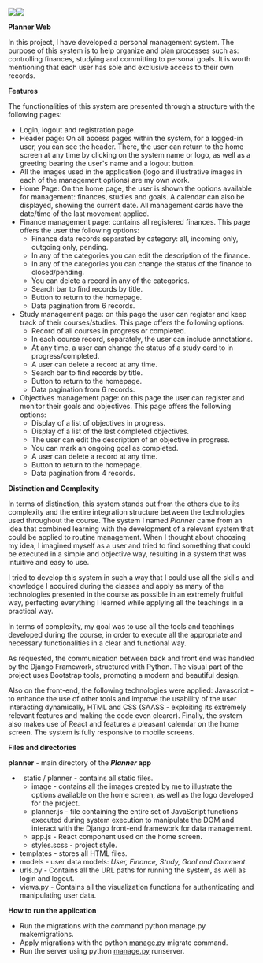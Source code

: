﻿
![](Aspose.Words.2eba9dbb-0d2f-45c0-8098-99d6d12b102b.001.png)![](Aspose.Words.2eba9dbb-0d2f-45c0-8098-99d6d12b102b.002.png)

**Planner Web**

In this project, I have developed a personal management system. The purpose of this system is to help organize and plan processes such as: controlling finances, studying and committing to personal goals. It is worth mentioning that each user has sole and exclusive access to their own records. 

**Features**

The functionalities of this system are presented through a structure with the following pages:

- Login, logout and registration page.
- Header page: On all access pages within the system, for a logged-in user, you can see the header. There, the user can return to the home screen at any time by clicking on the system name or logo, as well as a greeting bearing the user's name and a logout button.
- All the images used in the application (logo and illustrative images in each of the management options) are my own work.
- Home Page: On the home page, the user is shown the options available for management: finances, studies and goals. A calendar can also be displayed, showing the current date. All management cards have the date/time of the last movement applied.
- Finance management page: contains all registered finances. This page offers the user the following options:
  - Finance data records separated by category: all, incoming only, outgoing only, pending.
  - In any of the categories you can edit the description of the finance.
  - In any of the categories you can change the status of the finance to closed/pending.
  - You can delete a record in any of the categories.
  - Search bar to find records by title.
  - Button to return to the homepage.
  - Data pagination from 6 records.
- Study management page: on this page the user can register and keep track of their courses/studies. This page offers the following options:
  - Record of all courses in progress or completed.
  - In each course record, separately, the user can include annotations.
  - At any time, a user can change the status of a study card to in progress/completed.
  - A user can delete a record at any time.
  - Search bar to find records by title.
  - Button to return to the homepage.
  - Data pagination from 6 records.
- Objectives management page: on this page the user can register and monitor their goals and objectives. This page offers the following options:
  - Display of a list of objectives in progress.
  - Display of a list of the last completed objectives.
  - The user can edit the description of an objective in progress.
  - You can mark an ongoing goal as completed.
  - A user can delete a record at any time.
  - Button to return to the homepage.
  - Data pagination from 4 records.

**Distinction and Complexity**

In terms of distinction, this system stands out from the others due to its complexity and the entire integration structure between the technologies used throughout the course. The system I named *Planner* came from an idea that combined learning with the development of a relevant system that could be applied to routine management. When I thought about choosing my idea, I imagined myself as a user and tried to find something that could be executed in a simple and objective way, resulting in a system that was intuitive and easy to use. 

I tried to develop this system in such a way that I could use all the skills and knowledge I acquired during the classes and apply as many of the technologies presented in the course as possible in an extremely fruitful way, perfecting everything I learned while applying all the teachings in a practical way. 

In terms of complexity, my goal was to use all the tools and teachings developed during the course, in order to execute all the appropriate and necessary functionalities in a clear and functional way. 

As requested, the communication between back and front end was handled by the Django Framework, structured with Python. The visual part of the project uses Bootstrap tools, promoting a modern and beautiful design. 

Also on the front-end, the following technologies were applied: Javascript - to enhance the use of other tools and improve the usability of the user interacting dynamically, HTML and CSS (SAASS - exploiting its extremely relevant features and making the code even clearer). Finally, the system also makes use of React and features a pleasant calendar on the home screen. The system is fully responsive to mobile screens.

**Files and directories**

**planner** - main directory of the ***Planner* app**

- ` `static / planner - contains all static files.
  - image - contains all the images created by me to illustrate the options available on the home screen, as well as the logo developed for the project.
  - planner.js - file containing the entire set of JavaScript functions executed during system execution to manipulate the DOM and interact with the Django front-end framework for data management.
  - app.js - React component used on the home screen.
  - styles.scss - project style.
- templates - stores all HTML files.
- models - user data models: *User, Finance, Study, Goal and Comment*.
- urls.py - Contains all the URL paths for running the system, as well as login and logout.
- views.py - Contains all the visualization functions for authenticating and manipulating user data.

**How to run the application**

- Run the migrations with the command python manage.py makemigrations.
- Apply migrations with the python [manage.py](http://manage.py/) migrate command.
- Run the server using python [manage.py](http://manage.py/) runserver.


